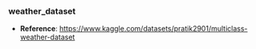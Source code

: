 ### weather_dataset

* <b>Reference</b>: https://www.kaggle.com/datasets/pratik2901/multiclass-weather-dataset
